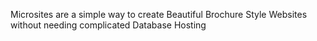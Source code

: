 Microsites are a simple way to create Beautiful Brochure Style Websites without needing complicated Database Hosting

